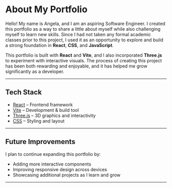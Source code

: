 # About My Portfolio  

Hello! My name is Angela, and I am an aspiring Software Engineer. I created this portfolio as a way to share a little about myself while also challenging myself to learn new skills. Since I had not taken any formal academic classes prior to this project, I used it as an opportunity to explore and build a strong foundation in **React**, **CSS**, and **JavaScript**.  

This portfolio is built with **React** and **Vite**, and I also incorporated **Three.js** to experiment with interactive visuals. The process of creating this project has been both rewarding and enjoyable, and it has helped me grow significantly as a developer.  

---

## Tech Stack  
- [React](https://react.dev/) – Frontend framework  
- [Vite](https://vitejs.dev/) – Development & build tool  
- [Three.js](https://threejs.org/) – 3D graphics and interactivity  
- [CSS](https://developer.mozilla.org/en-US/docs/Web/CSS) – Styling and layout  

---

## Future Improvements  
I plan to continue expanding this portfolio by:  
- Adding more interactive components  
- Improving responsive design across devices  
- Showcasing additional projects as I learn and grow  

---



